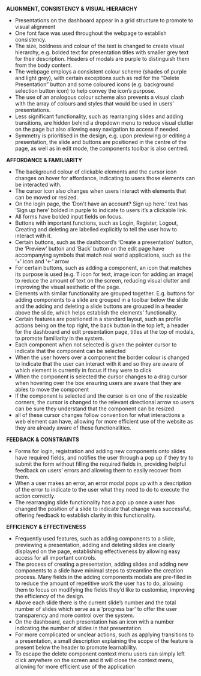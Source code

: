 **ALIGNMENT, CONSISTENCY & VISUAL HIERARCHY**
+ Presentations on the dashboard appear in a grid structure to promote to visual alignment 
+ One font face was used throughout the webpage to establish consistency. 
+ The size, boldness and colour of the text is changed to create visual hierarchy, e.g. bolded text for presentation titles with smaller grey text for their description. Headers of modals are purple to distinguish them from the body content.
+ The webpage employs a consistent colour scheme (shades of purple and light grey), with certain exceptions such as red for the “Delete Presentation” button and some coloured icons (e.g. background selection button icon) to help convey the icon’s purpose. 
+ The use of an analogous colour scheme also prevents a visual clash with the array of colours and styles that would be used in users’ presentations.
+ Less significant functionality, such as rearranging slides and adding transitions, are hidden behind a dropdown menu to reduce visual clutter on the page but also allowing easy navigation to access if needed.
+ Symmetry is prioritised in the design, e.g. upon previewing or editing a presentation, the slide and buttons are positioned in the centre of the page, as well as in edit mode, the components toolbar is also centred.

**AFFORDANCE & FAMILIARITY**
+ The background colour of clickable elements and the cursor icon changes on hover for affordance, indicating to users those elements can be interacted with.
+ The cursor icon also changes when users interact with elements that can be moved or resized.
+ On the login page, the ‘Don't have an account? Sign up here.’ text has ‘Sign up here’ bolded in purple to indicate to users it’s a clickable link.
+ All forms have bolded input fields on focus.
+ Buttons with important functions, such as Login, Register, Logout, Creating and deleting are labelled explicitly to tell the user how to interact with it.
+ Certain buttons, such as the dashboard’s ‘Create a presentation’ button, the ‘Preview’ button and ‘Back’ button on the edit page have accompanying symbols that match real world applications, such as the ‘+’ icon and ‘<-’ arrow
+ For certain buttons, such as adding a component, an icon that matches its purpose is used (e.g. T icon for text, image icon for adding an image) to reduce the amount of text on the screen, reducing visual clutter and improving the visual aesthetic of the page.
+ Elements with similar functionality are grouped together. E.g. buttons for adding components to a slide are grouped in a toolbar below the slide and the adding and deleting a slide buttons are grouped in a header above the slide, which helps establish the elements’ functionality.
+ Certain features are positioned in a standard layout, such as profile actions being on the top right, the back button in the top left, a header for the dashboard and edit presentation page, titles at the top of modals, to promote familiarity in the system.
+ Each component when not selected is given the pointer cursor to indicate that the component can be selected
+ When the user hovers over a component the border colour is changed to indicate that the user can interact with it and so they are aware of which element is currently in focus if they were to click
+ When the component is selected the cursor changes to a drag cursor when hovering over the box ensuring users are aware that they are ables to move the component
+ If the component is selected and the cursor is on one of the resizable corners, the cursor is changed to the relevant directional arrow so users can be sure they understand that the component can be resized
+ all of these cursor changes follow convention for what interactions a web element can have, allowing for more efficient use of the website as they are already aware of these functionalities.

**FEEDBACK & CONSTRAINTS**
+ Forms for login, registration and adding new components onto slides have required fields, and notifies the user through a pop up if they try to submit the form without filling the required fields in, providing helpful feedback on users’ errors and allowing them to easily recover from them. 
+ When a user makes an error, an error modal pops up with a description of the error to indicate to the user what they need to do to execute the action correctly. 
+ The rearranging slide functionality has a pop up once a user has changed the position of a slide to indicate that change was successful, offering feedback to establish clarity in this functionality.  

**EFFICIENCY & EFFECTIVENESS**
+ Frequently used features, such as adding components to a slide, previewing a presentation, adding and deleting slides are clearly displayed on the page, establishing effectiveness by allowing easy access for all important controls.
+ The process of creating a presentation, adding slides and adding new components to a slide have minimal steps to streamline the creation process. Many fields in the adding components modals are pre-filled in to reduce the amount of repetitive work the user has to do, allowing them to focus on modifying the fields they’d like to customise, improving the efficiency of the design.
+ Above each slide there is the current slide’s number and the total number of slides which serve as a ‘progress bar’ to offer the user transparency and more control over the system.
+ On the dashboard, each presentation has an icon with a number indicating the number of slides in that presentation.
+ For more complicated or unclear actions, such as applying transitions to a presentation, a small description explaining the scope of the feature is present below the header to promote learnability. 
+ To escape the delete component context menu users can simply left click anywhere on the screen and it will close the context menu, allowing for more efficient use of the application
